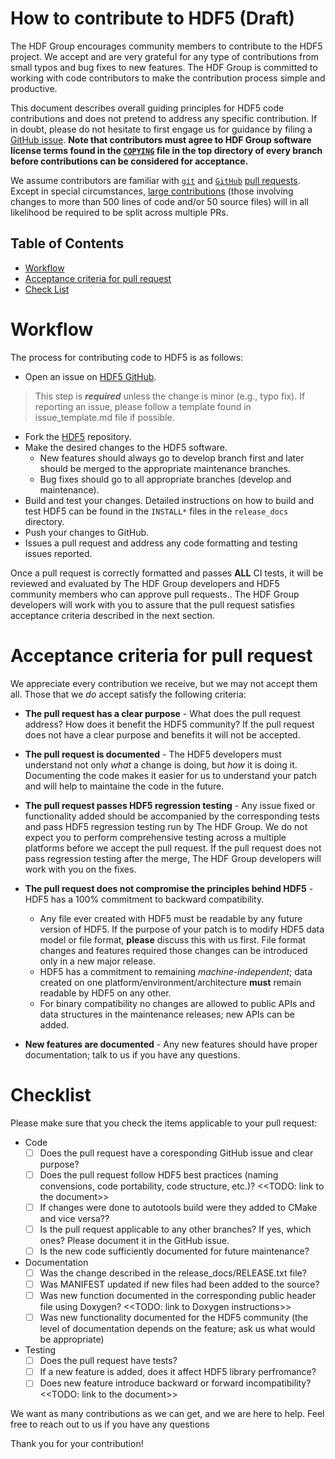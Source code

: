 # How to contribute to HDF5 (Draft)

The HDF Group encourages community members to contribute to the HDF5 project. We accept and are very grateful for any type of contributions 
from small typos and bug fixes to new features. The HDF Group is committed to working with code contributors to make the contribution
process simple and productive.

This document describes overall guiding principles for HDF5 code contributions and does not pretend to address any specific contribution.
If in doubt, please do not hesitate to first engage us for guidance by filing a [GitHub issue](https://github.com/HDFGroup/hdf5/issues/new). 
**Note that contributors must agree to HDF Group software license terms found in the
[`COPYING`](https://github.com/HDFGroup/hdf5/blob/develop/COPYING) file in the top directory of every branch before
contributions can be considered for acceptance.**

We assume contributors are familiar with [`git`](https://git-scm.com) and [`GitHub`](https://github.com) [pull requests](https://guides.github.com/activities/hello-world/).
Except in special circumstances, [large contributions](https://bssw.io/items/pull-request-size-matters)
(those involving changes to more than 500 lines of code and/or 50 source files) will in all likelihood be required to be
split across multiple PRs.

## Table of Contents

* [Workflow](#workflow)
* [Acceptance criteria for pull request](#criteria)
* [Check List](#checklist)

# Workflow

The process for contributing code to HDF5 is as follows:

* Open an issue on [HDF5 GitHub](https://github.com/HDFGroup/hdf5/issues).

> This step is ***required*** unless the change is minor (e.g., typo fix). If reporting an issue, please follow a template found in issue_template.md file if possible.  

* Fork the [HDF5](https://github.com/HDFGroup/hdf5) repository.
* Make the desired changes to the HDF5 software.
	* New features should always go to develop branch first and later should be merged to the appropriate maintenance branches.
	* Bug fixes should go to all appropriate branches (develop and maintenance). 
* Build and test your changes. Detailed instructions on how to build and test HDF5 can be found in the `INSTALL*` files in the `release_docs` directory.
* Push your changes to GitHub.
* Issues a pull request and address any code formatting and testing issues reported.

Once a pull request is correctly formatted and passes **ALL** CI tests, it will be reviewed and evaluated by The HDF Group developers and HDF5 community members who can approve pull requests..
The HDF Group developers will work with you to assure that the pull request satisfies acceptance criteria described in the next section. 

# Acceptance criteria for pull request <A NAME="criteria"></A>

We appreciate every contribution we receive, but we may not accept them all.  Those that we *do* accept satisfy the following criteria:

* **The pull request has a clear purpose** - What does the pull request address? How does it benefit the HDF5 community? 
If the pull request does not have a clear purpose and benefits it will not be accepted. 

* **The pull request is documented** - The HDF5 developers must understand not only *what* a change is doing, but *how* it is doing it.  Documenting the code makes it easier for us to understand your patch and will help to maintaine the code in the future. 

* **The pull request passes HDF5 regression testing** - Any issue fixed or functionality added should be accompanied by the corresponding tests and pass HDF5 regression testing run by The HDF Group. We do not expect you to perform comprehensive testing across a multiple platforms before we accept the pull request. If the pull request does not pass regression testing after the merge, The HDF Group developers will work with you on the fixes. 

* **The pull request does not compromise the principles behind HDF5** - HDF5 has a 100% commitment to backward compatibility.  
	* Any file ever created with HDF5 must be readable by any future version of HDF5.
   If the purpose of your patch  is to modify HDF5 data model or file format,
 **please** discuss this with us first. File format changes and features required those changes can be introduced only in a new major release. 
	* HDF5 has a commitment to remaining *machine-independent*; data created on one platform/environment/architecture **must** remain readable by HDF5 on any other. 
	* For binary compatibility no changes are allowed to public APIs and data structures in the maintenance releases; new APIs can be added.

* **New features are documented** - Any new features should have proper documentation; talk to us if you have any questions.


# Checklist <A NAME="checklist"></A>

Please make sure that you check the items applicable to your pull request:

* Code 
  * [ ] Does the pull request have a coresponding GitHub issue and clear purpose?
  * [ ] Does the pull request follow HDF5 best practices (naming convensions, code portability, code structure, etc.)? <<TODO: link to the document>>
  * [ ] If changes were done to autotools build were they added to CMake and vice versa??
  * [ ] Is the pull request applicable to any other branches? If yes, which ones? Please document it in the GitHub issue.
  * [ ] Is the new code sufficiently documented for future maintenance?
* Documentation
  * [ ] Was the change described in the release_docs/RELEASE.txt file?
  * [ ] Was MANIFEST updated if new files had been added to the source?
  * [ ] Was new function documented in the corresponding public header file using Doxygen? <<TODO: link to Doxygen instructions>>
  * [ ] Was new functionality documented for the HDF5 community (the level of documentation depends on the feature; ask us what would be appropriate)
* Testing
  * [ ] Does the pull request have tests?
  * [ ] If a new feature is added, does it affect HDF5 library perfromance?
  * [ ] Does new feature introduce backward or forward incompatibility? <<TODO: link to the document>>

We want as many contributions as we can get, and we are here to help. Feel free to reach out to us if you have any questions

Thank you for your contribution!

